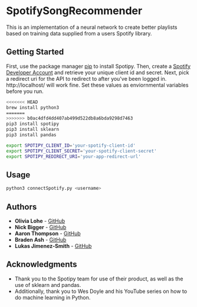 # SpotifySongRecommender
This is an implementation of a neural network to create better playlists based on training data supplied from a users
Spotify library.

## Getting Started

First, use the package manager [pip](https://pip.pypa.io/en/stable/) to install Spotipy.
Then, create a [Spotify Developer Account](https://developer.spotify.com/dashboard/login) and retrieve your
unique client id and secret. Next, pick a redirect uri for the API to redirect to after you've been logged
in. http://localhost/ will work fine. Set these values as enviornmental variables before you run.


```bash
<<<<<<< HEAD
brew install python3
=======
>>>>>>> b0ac4dfd4dd407ab499d522db8a6bda9298d7463
pip3 install spotipy
pip3 install sklearn
pip3 install pandas

export SPOTIPY_CLIENT_ID='your-spotify-client-id'
export SPOTIPY_CLIENT_SECRET='your-spotify-client-secret'
export SPOTIPY_REDIRECT_URI='your-app-redirect-url'
```

## Usage

```python
python3 connectSpotify.py <username>
```

## Authors

* **Olivia Lohe** - [GitHub](https://github.com/OliviaLohe)
* **Nick Bigger** - [GitHub](https://github.com/nbigger)
* **Aaron Thompson** - [GitHub](https://github.com/aroon812)
* **Braden Ash** - [GitHub](https://github.com/ashbraden1)
* **Lukas Jimenez-Smith** - [GitHub](https://www.youtube.com/watch?v=dQw4w9WgXcQ)

## Acknowledgments

* Thank you to the Spotipy team for use of their product, as well as the use of sklearn and pandas.
* Additionally, thank you to Wes Doyle and his YouTube series on how to do machine learning in Python.
